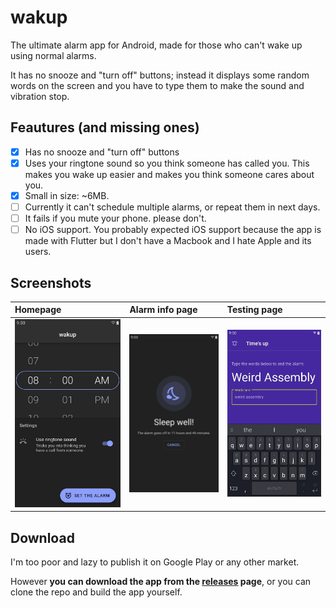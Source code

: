 # wakup
The ultimate alarm app for Android, made for those who can't wake up using normal alarms.

It has no snooze and "turn off" buttons; instead it displays some random words on the screen and you have to type them to make the sound and vibration stop.

## Feautures (and missing ones)
- [x] Has no snooze and "turn off" buttons
- [x] Uses your ringtone sound so you think someone has called you. This makes you wake up easier and makes you think someone cares about you.
- [x] Small in size: ~6MB.
- [ ] Currently it can't schedule multiple alarms, or repeat them in next days.
- [ ] It fails if you mute your phone. please don't.
- [ ] No iOS support. You probably expected iOS support because the app is made with Flutter but I don't have a Macbook and I hate Apple and its users.

## Screenshots
| Homepage | Alarm info page | Testing page |
|:--|:--|:--|
| <img alt="the homepage" src="screenshots/homepage.jpg" width="100%"> | <img alt="alarm info page" src="screenshots/have-a-good-sleep.jpg" width="100%"> | <img alt="testing page" src="screenshots/random-words.jpg" width="100%"> |

## Download
I'm too poor and lazy to publish it on Google Play or any other market.

However __you can download the app from the [releases](https://github.com/hkh12/wakup/releases) page__, or you can clone the repo and build the app yourself.
